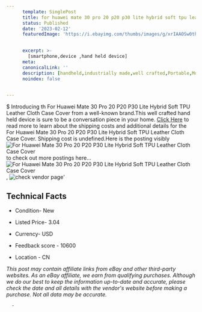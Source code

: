 ```yaml
---
      template: SinglePost
      title: for huawei mate 30 pro 20 p20 p30 lite hybrid soft tpu leather cloth case cover
      status: Published
      date: '2023-02-12'
      featuredImage: 'https://i.ebayimg.com/thumbs/images/g/xrIAAOSw0theKSH~/s-l225.jpg'
       

      excerpt: >-
        [smartphone,device ,hand held device]
      meta:
      canonicalLink: ''
      description: [handheld,industrially made,well crafted,Portable,Mobile,Compact,Convenient,Lightweight,Maneuverable,Man-portable,Miniature,Carriable,Hand-held,Light,Holdable,Transportable,Mobile device,Pocket-sized,On-the-go,Wireless,Cordless,Compact size,Convenient size, smartphone,device ,hand held device]
      noindex: false
      

---
```

$
      Introducing th For Huawei Mate 30 Pro 20 P20 P30 Lite Hybrid Soft TPU Leather Cloth Case Cover from a well-known brand.This well crafted hand held device is sure to be a conversation piece in your home. [Click Here](https://www.ebay.com/itm/254494514097?hash=item3b410e1bb1%3Ag%3AxrIAAOSw0theKSH%7E&mkevt=1&mkcid=1&mkrid=711-53200-19255-0&campid=%253CePNCampaignId%253E&customid=%253CreferenceId%253E&toolid=10049) to read more to learn about the shipping costs and additional details for the For Huawei Mate 30 Pro 20 P20 P30 Lite Hybrid Soft TPU Leather Cloth Case Cover. Shipping cost is undefined.Here is the posting visibly ![For Huawei Mate 30 Pro 20 P20 P30 Lite Hybrid Soft TPU Leather Cloth Case Cover](https://i.ebayimg.com/thumbs/images/g/xrIAAOSw0theKSH~/s-l225.jpg) to check out more postings here... ![For Huawei Mate 30 Pro 20 P20 P30 Lite Hybrid Soft TPU Leather Cloth Case Cover](https://i.ebayimg.com/images/g/xrIAAOSw0theKSH~/s-l960.jpg), ![check vendor page](https://origin-galleryplus.ebayimg.com/ws/web/254494514097_2_0_1/225x225.jpg,https://origin-galleryplus.ebayimg.com/ws/web/254494514097_3_0_1/225x225.jpg,https://origin-galleryplus.ebayimg.com/ws/web/254494514097_4_0_1/225x225.jpg,https://origin-galleryplus.ebayimg.com/ws/web/254494514097_5_0_1/225x225.jpg,https://origin-galleryplus.ebayimg.com/ws/web/254494514097_6_0_1/225x225.jpg,https://origin-galleryplus.ebayimg.com/ws/web/254494514097_7_0_1/225x225.jpg,https://origin-galleryplus.ebayimg.com/ws/web/254494514097_8_0_1/225x225.jpg,https://origin-galleryplus.ebayimg.com/ws/web/254494514097_9_0_1/225x225.jpg,https://origin-galleryplus.ebayimg.com/ws/web/254494514097_10_0_1/225x225.jpg,https://origin-galleryplus.ebayimg.com/ws/web/254494514097_11_0_1/225x225.jpg)'

      

 ## Technical Facts 



     
      

 - Condition- New 


      

 - Listed Price- 3.04 


      

 - Currency- USD 


      

 - Feedback score - 10600 


      

 - Location - CN 


      
      

 *_This post may contain affiliate links from eBay and other third-party websites. As an eBay affiliate, we earn from qualifying purchases. Although we do our best to keep the information up-to-date and accurate, please check the date and all details with the vendor's website before making a purchase. Not all data may be accurate._*




      -
